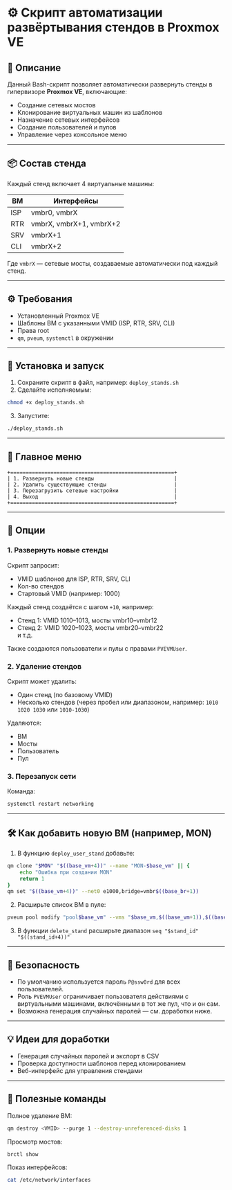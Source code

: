 # ⚙️ Скрипт автоматизации развёртывания стендов в Proxmox VE

## 📄 Описание

Данный Bash-скрипт позволяет автоматически развернуть стенды в гипервизоре **Proxmox VE**, включающие:

- Создание сетевых мостов
- Клонирование виртуальных машин из шаблонов
- Назначение сетевых интерфейсов
- Создание пользователей и пулов
- Управление через консольное меню

---

## 📦 Состав стенда

Каждый стенд включает 4 виртуальные машины:

| ВМ   | Интерфейсы              |
|------|-------------------------|
| ISP  | vmbr0, vmbrX            |
| RTR  | vmbrX, vmbrX+1, vmbrX+2 |
| SRV  | vmbrX+1                 |
| CLI  | vmbrX+2                 |

Где `vmbrX` — сетевые мосты, создаваемые автоматически под каждый стенд.

---

## ⚙️ Требования

- Установленный Proxmox VE
- Шаблоны ВМ с указанными VMID (ISP, RTR, SRV, CLI)
- Права root
- `qm`, `pveum`, `systemctl` в окружении

---

## 🚀 Установка и запуск

1. Сохраните скрипт в файл, например: `deploy_stands.sh`
2. Сделайте исполняемым:

```bash
chmod +x deploy_stands.sh
```

3. Запустите:

```bash
./deploy_stands.sh
```

---

## 🧭 Главное меню

```
+=====================================================+
| 1. Развернуть новые стенды                          |
| 2. Удалить существующие стенды                      |
| 3. Перезагрузить сетевые настройки                  |
| 4. Выход                                            |
+=====================================================+
```

---

## 📌 Опции

### 1. Развернуть новые стенды

Скрипт запросит:

- VMID шаблонов для ISP, RTR, SRV, CLI
- Кол-во стендов
- Стартовый VMID (например: 1000)

Каждый стенд создаётся с шагом `+10`, например:

- Стенд 1: VMID 1010–1013, мосты vmbr10–vmbr12
- Стенд 2: VMID 1020–1023, мосты vmbr20–vmbr22  
и т.д.

Также создаются пользователи и пулы с правами `PVEVMUser`.

### 2. Удаление стендов

Скрипт может удалить:

- Один стенд (по базовому VMID)
- Несколько стендов (через пробел или диапазоном, например: `1010 1020 1030` или `1010-1030`)

Удаляются:

- ВМ
- Мосты
- Пользователь
- Пул

### 3. Перезапуск сети

Команда:

```bash
systemctl restart networking
```

---

## 🛠 Как добавить новую ВМ (например, MON)

1. В функцию `deploy_user_stand` добавьте:

```bash
qm clone "$MON" "$((base_vm+4))" --name "MON-$base_vm" || {
    echo "Ошибка при создании MON"
    return 1
}
qm set "$((base_vm+4))" --net0 e1000,bridge=vmbr$((base_br+1))
```

2. Расширьте список ВМ в пуле:

```bash
pveum pool modify "pool$base_vm" --vms "$base_vm,$((base_vm+1)),$((base_vm+2)),$((base_vm+3)),$((base_vm+4))"
```

3. В функции `delete_stand` расширьте диапазон `seq "$stand_id" "$((stand_id+4))"`

---

## 🔐 Безопасность

- По умолчанию используется пароль `P@ssw0rd` для всех пользователей.
- Роль `PVEVMUser` ограничивает пользователя действиями с виртуальными машинами, включёнными в тот же пул, что и он сам.
- Возможна генерация случайных паролей — см. доработки ниже.

---

## 💡 Идеи для доработки

- Генерация случайных паролей и экспорт в CSV
- Проверка доступности шаблонов перед клонированием
- Веб-интерфейс для управления стендами

---

## 🧰 Полезные команды

Полное удаление ВМ:
```bash
qm destroy <VMID> --purge 1 --destroy-unreferenced-disks 1
```

Просмотр мостов:
```bash
brctl show
```

Показ интерфейсов:
```bash
cat /etc/network/interfaces
```
